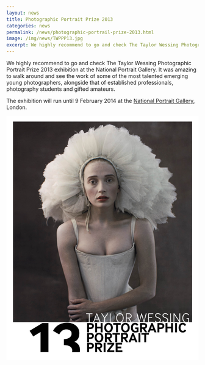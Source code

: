 ```yaml
---
layout: news
title: Photographic Portrait Prize 2013
categories: news
permalink: /news/photographic-portrail-prize-2013.html
image: /img/news/TWPPP13.jpg
excerpt: We highly recommend to go and check The Taylor Wessing Photographic Portrait Prize 2013 exhibition at the National Portrait Gallery.
---
```


We highly recommend to go and check The Taylor Wessing Photographic Portrait
Prize 2013 exhibition at the National Portrait Gallery. It was amazing to walk
around and see the work of some of the most talented emerging young
photographers, alongside that of established professionals, photography
students and gifted amateurs.

The exhibition will run until 9 February 2014 at the
[National Portrait Gallery](http://www.npg.org.uk), London.

![Photographic Portrait Prize 2013](/img/news/TWPPP13.jpg)
